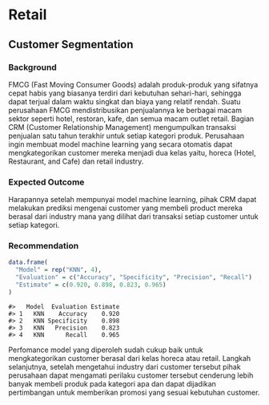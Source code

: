 # Retail



## Customer Segmentation

### Background

FMCG (Fast Moving Consumer Goods) adalah produk-produk yang sifatnya cepat habis yang biasanya terdiri dari kebutuhan sehari-hari, sehingga dapat terjual dalam waktu singkat dan biaya yang relatif rendah. Suatu perusahaan FMCG mendistribusikan penjualannya ke berbagai macam sektor seperti hotel, restoran, kafe, dan semua macam outlet retail. Bagian CRM (Customer Relationship Management) mengumpulkan transaksi penjualan satu tahun terakhir untuk setiap kategori produk. Perusahaan ingin membuat model machine learning yang secara otomatis dapat mengkategorikan customer mereka menjadi dua kelas yaitu, horeca (Hotel, Restaurant, and Cafe) dan
retail industry.

### Expected Outcome

Harapannya setelah mempunyai model machine learning, pihak CRM dapat melakukan prediksi mengenai customer yang membeli product mereka berasal dari industry mana yang dilihat dari transaksi setiap customer untuk setiap kategori.

### Recommendation


```r
data.frame(
  "Model" = rep("KNN", 4),
  "Evaluation" = c("Accuracy", "Specificity", "Precision", "Recall")  ,
  "Estimate" = c(0.920, 0.898, 0.823, 0.965)
)
```

```
#>   Model  Evaluation Estimate
#> 1   KNN    Accuracy    0.920
#> 2   KNN Specificity    0.898
#> 3   KNN   Precision    0.823
#> 4   KNN      Recall    0.965
```


Perfomance model yang diperoleh sudah cukup baik untuk mengkategorikan customer berasal dari kelas horeca atau retail. Langkah selanjutnya, setelah mengetahui industry dari customer tersebut pihak perusahaan dapat mengamati perilaku customer tersebut cenderung lebih banyak membeli produk pada kategori apa dan dapat dijadikan pertimbangan untuk memberikan promosi yang sesuai kebutuhan customer.
